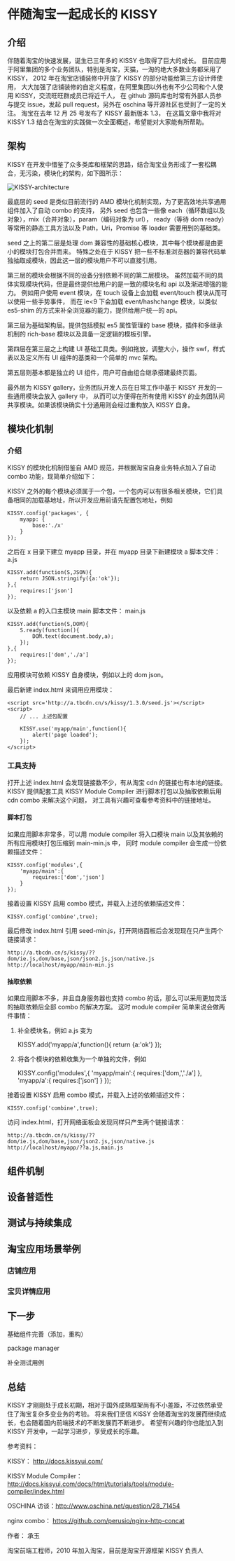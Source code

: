 # 伴随淘宝一起成长的 KISSY

## 介绍
伴随着淘宝的快速发展，诞生已三年多的 KISSY 也取得了巨大的成长。
目前应用于阿里集团的多个业务团队，特别是淘宝，天猫，一淘的绝大多数业务都采用了 KISSY，
2012 年在淘宝店铺装修中开放了 KISSY 的部分功能给第三方设计师使用，
大大加强了店铺装修的自定义程度，在阿里集团以外也有不少公司和个人使用 KISSY，交流旺旺群成员已将近千人，
在 github 源码库也时常有外部人员参与提交 issue，发起 pull request，另外在 oschina 等开源社区也受到了一定的关注。
淘宝在去年 12 月 25 号发布了 KISSY 最新版本 1.3，
在这篇文章中我将对 KISSY 1.3 结合在淘宝的实践做一次全面概述，希望能对大家能有所帮助。

## 架构
KISSY 在开发中借鉴了众多类库和框架的思路，结合淘宝业务形成了一套松耦合，无污染，模块化的架构，如下图所示：

![KISSY-architecture](http://img02.taobaocdn.com/tps/i2/T1Xz0bXAthXXXRLd6v-710-445.png)

最底层的 seed 是类似目前流行的 AMD 模块化机制实现，为了更高效地共享通用组件加入了自动 combo 的支持，
另外 seed 也包含一些像 each（循环数组以及对象），mix（合并对象），param（编码对象为 url），
ready（等待 dom ready）等常用的静态工具方法以及 Path，Uri，Promise 等 loader 需要用到的基础类。

seed 之上的第二层是处理 dom 兼容性的基础核心模块，其中每个模块都是由更小的模块打包合并而来。
特殊之处在于 KISSY 把一些不标准浏览器的兼容代码单独抽取成模块，因此这一层的模块用户不可以直接引用。

第三层的模块会根据不同的设备分别依赖不同的第二层模块。
虽然加载不同的具体实现模块代码，但是最终提供给用户的是一致的模块名和 api 以及渐进增强的能力。
例如用户使用 event 模块，在 touch 设备上会加载 event/touch 模块从而可以使用一些手势事件，
而在 ie<9 下会加载 event/hashchange 模块，以类似 es5-shim 的方式来补全浏览器的能力，提供给用户统一的 api。

第三层为基础架构层。提供包括模拟 es5 属性管理的 base 模块，插件和多继承机制的 rich-base 模块以及具备一定逻辑的模板引擎。

第四层在第三层之上构建 UI 基础工具类。例如拖放，调整大小，操作 swf，样式表以及定义所有 UI 组件的基类和一个简单的 mvc 架构。

第五层则基本都是独立的 UI 组件，用户可自由组合继承搭建最终页面。

最外层为 KISSY gallery，业务团队开发人员在日常工作中基于 KISSY 开发的一些通用模块会放入 gallery 中，
从而可以方便得在所有使用 KISSY 的业务团队间共享模块。如果该模块确实十分通用则会经过重构放入 KISSY 自身。

## 模块化机制
### 介绍
KISSY 的模块化机制借鉴自 AMD 规范，并根据淘宝自身业务特点加入了自动 combo 功能，现简单介绍如下：

KISSY 之外的每个模块必须属于一个包，一个包内可以有很多相关模块，它们具备相同的加载基地址，所以开发应用前请先配置包地址，例如

    KISSY.config('packages', {
        myapp: {
            base:'./x'
        }
    });

之后在 x 目录下建立 myapp 目录，并在 myapp 目录下新建模块 a 脚本文件： a.js

    KISSY.add(function(S,JSON){
        return JSON.stringify({a:'ok'});
    },{
        requires:['json']
    });

以及依赖 a 的入口主模块 main 脚本文件： main.js

    KISSY.add(function(S,DOM){
        S.ready(function(){
            DOM.text(document.body,a);
        });
    },{
        requires:['dom','./a']
    });

应用模块可依赖 KISSY 自身模块，例如以上的 dom json。

最后新建 index.html 来调用应用模块：

    <script src='http://a.tbcdn.cn/s/kissy/1.3.0/seed.js'></script>
    <script>
        // ... 上述包配置

        KISSY.use('myapp/main',function(){
            alert('page loaded');
        });
    </script>

### 工具支持
打开上述 index.html 会发现链接数不少，有从淘宝 cdn 的链接也有本地的链接。
KISSY 提供配套工具 KISSY Module Compiler 进行脚本打包以及抽取依赖后用 cdn combo 来解决这个问题，
对工具有兴趣可查看参考资料中的链接地址。

#### 脚本打包
如果应用脚本非常多，可以用 module compiler 将入口模块 main 以及其依赖的所有应用模块打包压缩到 main-min.js 中，
同时 module compiler 会生成一份依赖描述文件：

    KISSY.config('modules',{
        'myapp/main':{
            requires:['dom','json']
        }
    });

接着设置 KISSY 启用 combo 模式，并载入上述的依赖描述文件：

    KISSY.config('combine',true);

最后修改 index.html 引用 seed-min.js，打开网络面板后会发现现在只产生两个链接请求：

    http://a.tbcdn.cn/s/kissy/??dom/ie.js,dom/base,json/json2.js,json/native.js
    http://localhost/myapp/main-min.js

#### 抽取依赖
如果应用脚本不多，并且自身服务器也支持 combo 的话，那么可以采用更加灵活的抽取依赖后全部 combo 的解决方案。
这时 module compiler 简单来说会做两件事情：

1. 补全模块名，例如 a.js 变为


    KISSY.add('myapp/a',function(){
        return {a:'ok'}
    });

2. 将各个模块的依赖收集为一个单独的文件，例如


    KISSY.config('modules',{
        'myapp/main':{
            requires:['dom,','./a']
        },
        'myapp/a':{
            requires:['json']
        }
    });

接着设置 KISSY 启用 combo 模式，并载入上述的依赖描述文件：

    KISSY.config('combine',true);

访问 index.html，打开网络面板会发现同样只产生两个链接请求：

    http://a.tbcdn.cn/s/kissy/??dom/ie.js,dom/base,json/json2.js,json/native.js
    http://localhost/myapp/??a.js,main.js



## 组件机制

## 设备普适性

## 测试与持续集成

## 淘宝应用场景举例

### 店铺应用

### 宝贝详情应用

## 下一步

基础组件完善（添加，重构）

package manager

补全测试用例

## 总结
KISSY 才刚刚处于成长初期，相对于国外成熟框架尚有不小差距，不过依然承受住了淘宝复杂多变业务的考验。
将来我们坚信 KISSY 会随着淘宝的发展而继续成长，也会随着国内前端技术的不断发展而不断进步。
希望有兴趣的你也能加入到 KISSY 开发中，一起学习进步，享受成长的乐趣。


参考资料：

KISSY： http://docs.kissyui.com/

KISSY Module Compiler： http://docs.kissyui.com/docs/html/tutorials/tools/module-compiler/index.html

OSCHINA 访谈：http://www.oschina.net/question/28_71454

nginx combo： https://github.com/perusio/nginx-http-concat

作者： 承玉

淘宝前端工程师，2010 年加入淘宝，目前是淘宝开源框架 KISSY 负责人
